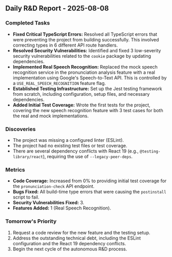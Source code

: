 ## Daily R&D Report - 2025-08-08

### Completed Tasks
- **Fixed Critical TypeScript Errors:** Resolved all TypeScript errors that were preventing the project from building successfully. This involved correcting types in 6 different API route handlers.
- **Resolved Security Vulnerabilities:** Identified and fixed 3 low-severity security vulnerabilities related to the `cookie` package by updating dependencies.
- **Implemented Real Speech Recognition:** Replaced the mock speech recognition service in the pronunciation analysis feature with a real implementation using Google's Speech-to-Text API. This is controlled by a `USE_REAL_SPEECH_RECOGNITION` feature flag.
- **Established Testing Infrastructure:** Set up the Jest testing framework from scratch, including configuration, setup files, and necessary dependencies.
- **Added Initial Test Coverage:** Wrote the first tests for the project, covering the new speech recognition feature with 3 test cases for both the real and mock implementations.

### Discoveries
- The project was missing a configured linter (ESLint).
- The project had no existing test files or test coverage.
- There are several dependency conflicts with React 19 (e.g., `@testing-library/react`), requiring the use of `--legacy-peer-deps`.

### Metrics
- **Code Coverage:** Increased from 0% to providing initial test coverage for the `pronunciation-check` API endpoint.
- **Bugs Fixed:** All build-time type errors that were causing the `postinstall` script to fail.
- **Security Vulnerabilities Fixed:** 3.
- **Features Added:** 1 (Real Speech Recognition).

### Tomorrow's Priority
1. Request a code review for the new feature and the testing setup.
2. Address the outstanding technical debt, including the ESLint configuration and the React 19 dependency conflicts.
3. Begin the next cycle of the autonomous R&D process.
